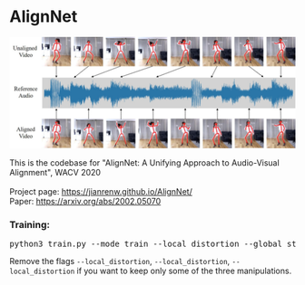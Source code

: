 # AlignNet

![](images/sync_teaser.jpg)

This is the codebase for "AlignNet: A Unifying Approach to Audio-Visual Alignment", WACV 2020 <br/> \
Project page: <url>https://jianrenw.github.io/AlignNet/</url> \
Paper: <url>https://arxiv.org/abs/2002.05070</url>

### Training:
<pre>
python3 train.py --mode train --local_distortion --global_stretch --global_shift --experiment_name <i>YOUR_EXPERIMENT_NAME</i> --log_dir <i>YOUR_LOG_DIRECTORY</i>
</pre>
Remove the flags `--local_distortion`, `--local_distortion`, `--local_distortion` if you want to keep only some of the three manipulations.
